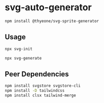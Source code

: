 # svg-auto-generator

```bash
npm install @thyeone/svg-sprite-generator
```

## Usage

```bash
npx svg-init

npx svg-generate
```

## Peer Dependencies
```bash
npm install svgstore svgstore-cli
npm install -D tailwindcss
npm install clsx tailwind-merge
```

